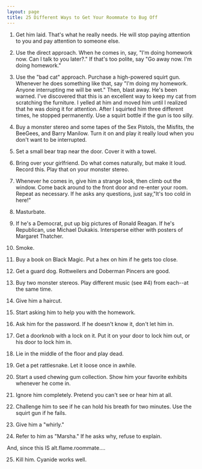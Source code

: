 ```yaml
---
layout: page
title: 25 Different Ways to Get Your Roommate to Bug Off
---
```


1. Get him laid. That's what he really needs. He will stop paying 
attention to you and pay attention to someone else.</p>

2. Use the direct approach. When he comes in, say, "I'm 
doing homework now. Can I talk to you later?." If that's too polite, say 
"Go away now. I'm doing homework."</p>

3. Use the "bad cat" approach. Purchase a high-powered 
squirt gun. Whenever he does something like that, say "I'm doing my homework. 
Anyone interrupting me will be wet." Then, blast away. He's been warned. 
I've discovered that this is an excellent way to keep my cat from scratching 
the furniture. I yelled at him and moved him until I realized that he was doing 
it for attention. After I squirted him three different times, he stopped permanently. 
Use a squirt bottle if the gun is too silly.</p>

4. Buy a monster stereo and some tapes of the Sex Pistols, the 
Misfits, the BeeGees, and Barry Manilow. Turn it on and play it really loud 
when you don't want to be interrupted.</p>

5. Set a small bear trap near the door. Cover it with a towel.</p>

6. Bring over your girlfriend. Do what comes naturally, but make 
it loud. Record this. Play that on your monster stereo.</p>

7. Whenever he comes in, give him a strange look, then climb 
out the window. Come back around to the front door and re-enter your room. Repeat 
as necessary. If he asks any questions, just say,"It's too cold in here!"</p>

8. Masturbate.</p>

9. If he's a Democrat, put up big pictures of Ronald Reagan. 
If he's Republican, use Michael Dukakis. Intersperse either with posters of 
Margaret Thatcher.</p>

10. Smoke.</p>

11. Buy a book on Black Magic. Put a hex on him if he gets too 
close.</p>

12. Get a guard dog. Rottweilers and Doberman Pincers are good.</p>

13. Buy two monster stereos. Play different music (see #4) from 
each--at the same time.</p>

14. Give him a haircut.</p>

15. Start asking him to help you with the homework.</p>

16. Ask him for the password. If he doesn't know it, don't let 
him in.</p>

17. Get a doorknob with a lock on it. Put it on your door to 
lock him out, or his door to lock him in.</p>

18. Lie in the middle of the floor and play dead.</p>

19. Get a pet rattlesnake. Let it loose once in awhile.</p>

20. Start a used chewing gum collection. Show him your favorite 
exhibits whenever he come in.</p>

21. Ignore him completely. Pretend you can't see or hear him 
at all.</p>

22. Challenge him to see if he can hold his breath for two minutes. 
Use the squirt gun if he fails.</p>

23. Give him a "whirly."</p>

24. Refer to him as "Marsha." If he asks why, refuse 
to explain.</p>

And, since this IS alt.flame.roommate....</p>

25. Kill him. Cyanide works well.</p>
